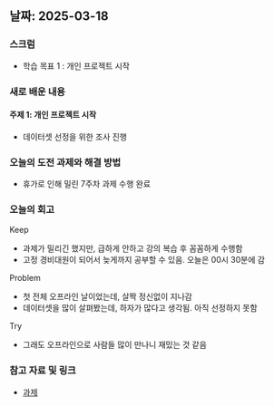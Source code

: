 ## 날짜: 2025-03-18

### 스크럼
- 학습 목표 1 : 개인 프로젝트 시작

### 새로 배운 내용
#### 주제 1: 개인 프로젝트 시작
- 데이터셋 선정을 위한 조사 진행

### 오늘의 도전 과제와 해결 방법
- 휴가로 인해 밀린 7주차 과제 수행 완료

### 오늘의 회고
Keep
- 과제가 밀리긴 했지만, 급하게 안하고 강의 복습 후 꼼꼼하게 수행함
- 고정 경비대원이 되어서 늦게까지 공부할 수 있음. 오늘은 00시 30분에 감

Problem
- 첫 전체 오프라인 날이었는데, 살짝 정신없이 지나감
- 데이터셋을 많이 살펴봤는데, 하자가 많다고 생각됨. 아직 선정하지 못함

Try
- 그래도 오프라인으로 사람들 많이 만나니 재밌는 것 같음

### 참고 자료 및 링크
- [과제](https://colab.research.google.com/drive/1DZbmxYnl3ZCxwSNsMcF8BVrr99YQ_WrS?hl=ko)